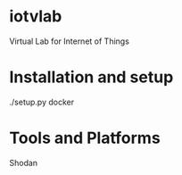 # iotvlab
Virtual Lab for Internet of Things

# Installation and setup
./setup.py
docker


# Tools and Platforms
Shodan

